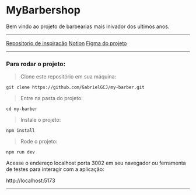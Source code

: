 # MyBarbershop

Bem vindo ao projeto de barbearias mais inivador dos ultimos anos.

----

 <a href="https://github.com/felipemotarocha/fullstackweek-barber-v2">Repositorio de inspiração</a>
 <a href="https://narrow-beach-a00.notion.site/Full-Stack-Week-Guia-do-Evento-d62f1e9924744e37843e8b419fa6c3df">Notion</a>
 <a href="https://www.figma.com/design/ByDjVh7THsTnsSVRKNN8yy/FSW-5.0-%5BLive%5D?node-id=0-1&t=KVMYJIUv3utM1kW7-1">Figma do projeto</a>

----


### Para rodar o projeto:

>Clone este repositório em sua máquina:

```
git clone https://github.com/GabrielGCJ/my-barber.git
```

>Entre na pasta do projeto:

```
cd my-barber

```

>Instale o projeto:

```
npm install
```

>Rode o projeto:

```
npm run dev
```

Acesse o endereço localhost porta 3002 em seu navegador ou ferramenta de testes para interagir com a aplicação:

http://localhost:5173

----
